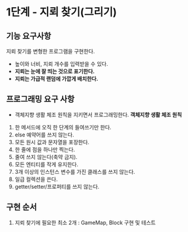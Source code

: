 # 1단계 - 지뢰 찾기(그리기)

## 기능 요구사항
지뢰 찾기를 변형한 프로그램을 구현한다.

- 높이와 너비, 지뢰 개수를 입력받을 수 있다.
- **지뢰는 눈에 잘 띄는 것으로 표기한다.**
- **지뢰는 가급적 랜덤에 가깝게 배치한다.**

## 프로그래밍 요구 사항
- 객체지향 생활 체조 원칙을 지키면서 프로그래밍한다.
**객체지향 생활 체조 원칙**

1. 한 메서드에 오직 한 단계의 들여쓰기만 한다.
2. else 예약어를 쓰지 않는다. 
3. 모든 원시 값과 문자열을 포장한다. 
4. 한 줄에 점을 하나만 찍는다. 
5. 줄여 쓰지 않는다(축약 금지). 
6. 모든 엔티티를 작게 유지한다. 
7. 3개 이상의 인스턴스 변수를 가진 클래스를 쓰지 않는다. 
8. 일급 컬렉션을 쓴다. 
9. getter/setter/프로퍼티를 쓰지 않는다.

## 구현 순서
1. 지뢰 찾기에 필요한 최소 2개 : GameMap, Block 구현 및 테스트